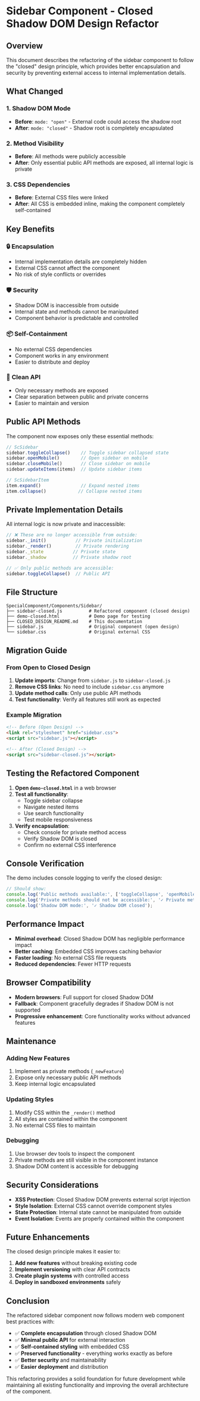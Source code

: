 # Sidebar Component - Closed Shadow DOM Design Refactor

## Overview

This document describes the refactoring of the sidebar component to follow the "closed" design principle, which provides better encapsulation and security by preventing external access to internal implementation details.

## What Changed

### 1. Shadow DOM Mode
- **Before**: `mode: "open"` - External code could access the shadow root
- **After**: `mode: "closed"` - Shadow root is completely encapsulated

### 2. Method Visibility
- **Before**: All methods were publicly accessible
- **After**: Only essential public API methods are exposed, all internal logic is private

### 3. CSS Dependencies
- **Before**: External CSS files were linked
- **After**: All CSS is embedded inline, making the component completely self-contained

## Key Benefits

### 🔒 **Encapsulation**
- Internal implementation details are completely hidden
- External CSS cannot affect the component
- No risk of style conflicts or overrides

### 🛡️ **Security**
- Shadow DOM is inaccessible from outside
- Internal state and methods cannot be manipulated
- Component behavior is predictable and controlled

### 📦 **Self-Containment**
- No external CSS dependencies
- Component works in any environment
- Easier to distribute and deploy

### 🎯 **Clean API**
- Only necessary methods are exposed
- Clear separation between public and private concerns
- Easier to maintain and version

## Public API Methods

The component now exposes only these essential methods:

```javascript
// ScSidebar
sidebar.toggleCollapse()    // Toggle sidebar collapsed state
sidebar.openMobile()        // Open sidebar on mobile
sidebar.closeMobile()       // Close sidebar on mobile
sidebar.updateItems(items)  // Update sidebar items

// ScSidebarItem
item.expand()               // Expand nested items
item.collapse()            // Collapse nested items
```

## Private Implementation Details

All internal logic is now private and inaccessible:

```javascript
// ❌ These are no longer accessible from outside:
sidebar._init()           // Private initialization
sidebar._render()         // Private rendering
sidebar._state           // Private state
sidebar._shadow          // Private shadow root

// ✅ Only public methods are accessible:
sidebar.toggleCollapse()  // Public API
```

## File Structure

```
SpecialComponent/Components/Sidebar/
├── sidebar-closed.js          # Refactored component (closed design)
├── demo-closed.html           # Demo page for testing
├── CLOSED_DESIGN_README.md    # This documentation
├── sidebar.js                 # Original component (open design)
└── sidebar.css                # Original external CSS
```

## Migration Guide

### From Open to Closed Design

1. **Update imports**: Change from `sidebar.js` to `sidebar-closed.js`
2. **Remove CSS links**: No need to include `sidebar.css` anymore
3. **Update method calls**: Only use public API methods
4. **Test functionality**: Verify all features still work as expected

### Example Migration

```html
<!-- Before (Open Design) -->
<link rel="stylesheet" href="sidebar.css">
<script src="sidebar.js"></script>

<!-- After (Closed Design) -->
<script src="sidebar-closed.js"></script>
```

## Testing the Refactored Component

1. **Open `demo-closed.html`** in a web browser
2. **Test all functionality**:
   - Toggle sidebar collapse
   - Navigate nested items
   - Use search functionality
   - Test mobile responsiveness
3. **Verify encapsulation**:
   - Check console for private method access
   - Verify Shadow DOM is closed
   - Confirm no external CSS interference

## Console Verification

The demo includes console logging to verify the closed design:

```javascript
// Should show:
console.log('Public methods available:', ['toggleCollapse', 'openMobile', 'closeMobile', 'updateItems']);
console.log('Private methods should not be accessible:', '✓ Private method hidden');
console.log('Shadow DOM mode:', '✓ Shadow DOM closed');
```

## Performance Impact

- **Minimal overhead**: Closed Shadow DOM has negligible performance impact
- **Better caching**: Embedded CSS improves caching behavior
- **Faster loading**: No external CSS file requests
- **Reduced dependencies**: Fewer HTTP requests

## Browser Compatibility

- **Modern browsers**: Full support for closed Shadow DOM
- **Fallback**: Component gracefully degrades if Shadow DOM is not supported
- **Progressive enhancement**: Core functionality works without advanced features

## Maintenance

### Adding New Features
1. Implement as private methods (`_newFeature`)
2. Expose only necessary public API methods
3. Keep internal logic encapsulated

### Updating Styles
1. Modify CSS within the `_render()` method
2. All styles are contained within the component
3. No external CSS files to maintain

### Debugging
1. Use browser dev tools to inspect the component
2. Private methods are still visible in the component instance
3. Shadow DOM content is accessible for debugging

## Security Considerations

- **XSS Protection**: Closed Shadow DOM prevents external script injection
- **Style Isolation**: External CSS cannot override component styles
- **State Protection**: Internal state cannot be manipulated from outside
- **Event Isolation**: Events are properly contained within the component

## Future Enhancements

The closed design principle makes it easier to:

1. **Add new features** without breaking existing code
2. **Implement versioning** with clear API contracts
3. **Create plugin systems** with controlled access
4. **Deploy in sandboxed environments** safely

## Conclusion

The refactored sidebar component now follows modern web component best practices with:

- ✅ **Complete encapsulation** through closed Shadow DOM
- ✅ **Minimal public API** for external interaction
- ✅ **Self-contained styling** with embedded CSS
- ✅ **Preserved functionality** - everything works exactly as before
- ✅ **Better security** and maintainability
- ✅ **Easier deployment** and distribution

This refactoring provides a solid foundation for future development while maintaining all existing functionality and improving the overall architecture of the component.
